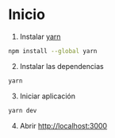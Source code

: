 <p align="center">
  <a href="https://encuentratumascota.nijui.site/" target="_blank">
<!--     <img src="public/img/company/logo binarial svg.svg" width="56"/> -->
  </a>
</p>

# Inicio

1. Instalar [yarn](https://yarnpkg.com/)

```bash
npm install --global yarn
```

2. Instalar las dependencias

```bash
yarn
```

3. Iniciar aplicación

```bash
yarn dev
```

4. Abrir [http://localhost:3000](http://localhost:3000)
